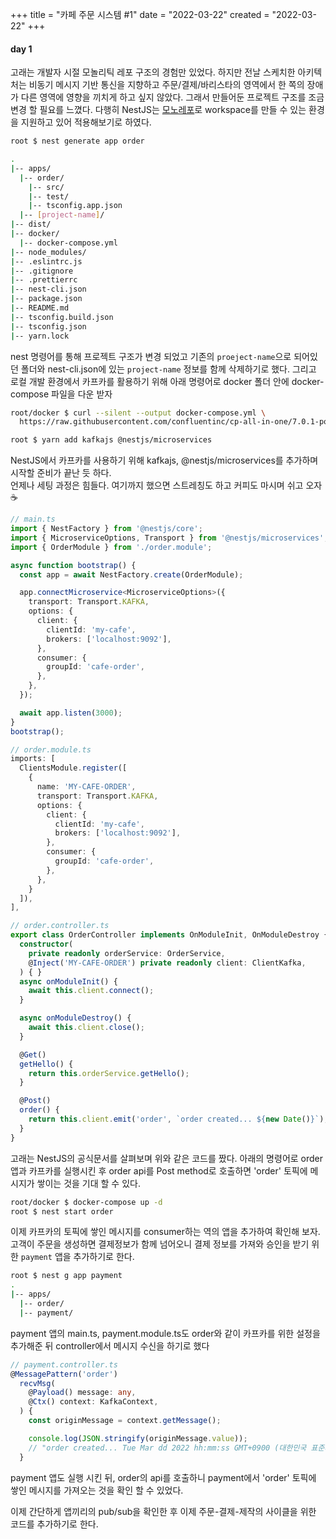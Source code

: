 +++
title = "카페 주문 시스템 #1"
date = "2022-03-22"
created = "2022-03-22"
+++

#### day 1
고래는 개발자 시절 모놀리틱 레포 구조의 경험만 있었다. 하지만 전날 스케치한 아키텍처는 비동기 메시지 기반 통신을 지향하고 주문/결제/바리스타의 영역에서 한 쪽의 장애가 다른 영역에 영향을 끼치게 하고 싶지 않았다. 그래서 만들어둔 프로젝트 구조를 조금 변경 할 필요를 느꼈다. 다행히 NestJS는 <a href="https://docs.nestjs.com/cli/monorepo">모노레포</a>로 workspace를 만들 수 있는 환경을 지원하고 있어 적용해보기로 하였다.
```zsh
root $ nest generate app order
```
```bash
.
|-- apps/
  |-- order/
    |-- src/
    |-- test/
    |-- tsconfig.app.json
  |-- [project-name]/
|-- dist/
|-- docker/
  |-- docker-compose.yml
|-- node_modules/
|-- .eslintrc.js
|-- .gitignore
|-- .prettierrc
|-- nest-cli.json
|-- package.json
|-- README.md
|-- tsconfig.build.json
|-- tsconfig.json
|-- yarn.lock
```
nest 명령어를 통해 프로젝트 구조가 변경 되었고 기존의 `proeject-name`으로 되어있던 폴더와 nest-cli.json에 있는 `project-name` 정보를 함께 삭제하기로 했다.
그리고 로컬 개발 환경에서 카프카를 활용하기 위해 아래 명령어로 docker 폴더 안에 docker-compose 파일을 다운 받자
```bash
root/docker $ curl --silent --output docker-compose.yml \
  https://raw.githubusercontent.com/confluentinc/cp-all-in-one/7.0.1-post/cp-all-in-one/docker-compose.yml
```
```bash
root $ yarn add kafkajs @nestjs/microservices
```
NestJS에서 카프카를 사용하기 위해 kafkajs, @nestjs/microservices를 추가하며 시작할 준비가 끝난 듯 하다.<br>
언제나 세팅 과정은 힘들다. 여기까지 했으면 스트레칭도 하고 커피도 마시며 쉬고 오자 :coffee:

```ts
// main.ts
import { NestFactory } from '@nestjs/core';
import { MicroserviceOptions, Transport } from '@nestjs/microservices';
import { OrderModule } from './order.module';

async function bootstrap() {
  const app = await NestFactory.create(OrderModule);

  app.connectMicroservice<MicroserviceOptions>({
    transport: Transport.KAFKA,
    options: {
      client: {
        clientId: 'my-cafe',
        brokers: ['localhost:9092'],
      },
      consumer: {
        groupId: 'cafe-order',
      },
    },
  });

  await app.listen(3000);
}
bootstrap();
```
```ts
// order.module.ts
imports: [
  ClientsModule.register([
    {
      name: 'MY-CAFE-ORDER',
      transport: Transport.KAFKA,
      options: {
        client: {
          clientId: 'my-cafe',
          brokers: ['localhost:9092'],
        },
        consumer: {
          groupId: 'cafe-order',
        },
      },
    }
  ]),
],
```
```ts
// order.controller.ts
export class OrderController implements OnModuleInit, OnModuleDestroy {
  constructor(
    private readonly orderService: OrderService,
    @Inject('MY-CAFE-ORDER') private readonly client: ClientKafka,
  ) { }
  async onModuleInit() {
    await this.client.connect();
  }

  async onModuleDestroy() {
    await this.client.close();
  }

  @Get()
  getHello() {
    return this.orderService.getHello();
  }

  @Post()
  order() {
    return this.client.emit('order', `order created... ${new Date()}`);
  }
}
```
고래는 NestJS의 공식문서를 살펴보며 위와 같은 코드를 짰다. 아래의 명령어로 order 앱과 카프카를 실행시킨 후 order api를 Post method로 호출하면 'order' 토픽에 메시지가 쌓이는 것을 기대 할 수 있다.

```bash
root/docker $ docker-compose up -d
root $ nest start order
```

이제 카프카의 토픽에 쌓인 메시지를 consumer하는 역의 앱을 추가하여 확인해 보자. 고객이 주문을 생성하면 결제정보가 함께 넘어오니
결제 정보를 가져와 승인을 받기 위한 `payment` 앱을 추가하기로 한다.
```bash
root $ nest g app payment
.
|-- apps/
  |-- order/
  |-- payment/
```

payment 앱의 main.ts, payment.module.ts도 order와 같이 카프카를 위한 설정을 추가해준 뒤 controller에서 메시지 수신을 하기로 했다
```ts
// payment.controller.ts
@MessagePattern('order')
  recvMsg(
    @Payload() message: any,
    @Ctx() context: KafkaContext,
  ) {
    const originMessage = context.getMessage();

    console.log(JSON.stringify(originMessage.value));
    // "order created... Tue Mar dd 2022 hh:mm:ss GMT+0900 (대한민국 표준시)"
  }
```
payment 앱도 실행 시킨 뒤, order의 api를 호출하니 payment에서 'order' 토픽에 쌓인 메시지를 가져오는 것을 확인 할 수 있었다.

이제 간단하게 앱끼리의 pub/sub을 확인한 후 이제 주문-결제-제작의 사이클을 위한 코드를 추가하기로 한다.